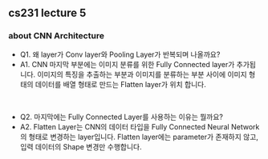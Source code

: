 ## cs231 lecture 5
### about CNN Architecture

- Q1. 왜 layer가 Conv layer와 Pooling Layer가 반복되며 나올까요?
- A1. CNN 마지막 부분에는 이미지 분류를 위한 Fully Connected layer가 추가됩니다. 이미지의 특징을 추출하는 부분과 이미지를 분류하는 부분 사이에 이미지 형태의 데이터를 배열 형태로 만드는 Flatten layer가 위치 합니다.

<br/>

- Q2. 마지막에는 Fully Connected Layer를 사용하는 이유는 뭘까요?
- A2. Flatten Layer는 CNN의 데이터 타입을 Fully Connected Neural Network의 형태로 변경하는 layer입니다. Flatten layer에는 parameter가 존재하지 않고, 입력 데이터의 Shape 변경만 수행합니다.